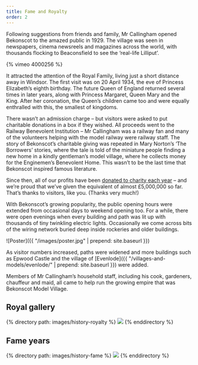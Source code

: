 ```yaml
---
title: Fame and Royalty
order: 2
---
```


Following suggestions from friends and family, Mr Callingham opened Bekonscot to the amazed public in 1929. The village was seen in newspapers, cinema newsreels and magazines across the world, with thousands flocking to Beaconsfield to see the ‘real-life Lilliput’.

{% vimeo 4000256 %}

It attracted the attention of the Royal Family, living just a short distance away in Windsor. The first visit was on 20 April 1934, the eve of Princess Elizabeth’s eighth birthday. The future Queen of England returned several times in later years, along with Princess Margaret, Queen Mary and the King. After her coronation, the Queen’s children came too and were equally enthralled with this, the smallest of kingdoms.

There wasn’t an admission charge – but visitors were asked to put charitable donations in a box if they wished. All proceeds went to the Railway Benevolent Institution – Mr Callingham was a railway fan and many of the volunteers helping with the model railway were railway staff. The story of Bekonscot’s charitable giving was repeated in Mary Norton’s ‘The Borrowers’ stories, where the tale is told of the miniature people finding a new home in a kindly gentleman’s model village, where he collects money for the Enginemen’s Benevolent Home. This wasn’t to be the last time that Bekonscot inspired famous literature.

Since then, all of our profits have been [donated to charity each year](http://www.bekonscot.co.uk/behind-the-scenes/church-army/) – and we’re proud that we’ve given the equivalent of almost £5,000,000 so far. That’s thanks to visitors, like you. (Thanks very much!)

With Bekonscot’s growing popularity, the public opening hours were extended from occasional days to weekend opening too. For a while, there were open evenings when every building and path was lit up with thousands of tiny twinkling electric lights. Occasionally we come across bits of the wiring network buried deep inside rockeries and older buildings.

![Poster]({{ "/images/poster.jpg" | prepend: site.baseurl }})

As visitor numbers increased, paths were widened and more buildings such as Epwood Castle and the village of [Evenlode]({{ "/villages-and-models/evenlode/" | prepend: site.baseurl }}) were added.

Members of Mr Callingham’s household staff, including his cook, gardeners, chauffeur and maid, all came to help run the growing empire that was Bekonscot Model Village.

## Royal gallery

<div class="gallery">
{% directory path: images/history-royalty %}
  <img src="{{ file.url | prepend: site.baseurl }}" />
{% enddirectory %}
</div>

## Fame years

<div class="gallery">
{% directory path: images/history-fame %}
  <img src="{{ file.url | prepend: site.baseurl }}" />
{% enddirectory %}
</div>